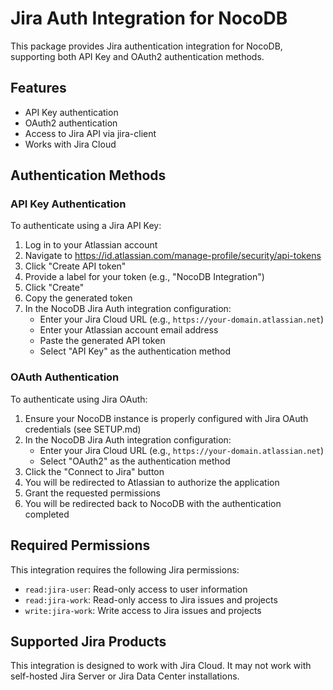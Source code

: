 # Jira Auth Integration for NocoDB

This package provides Jira authentication integration for NocoDB, supporting both API Key and OAuth2 authentication methods.

## Features

- API Key authentication
- OAuth2 authentication
- Access to Jira API via jira-client
- Works with Jira Cloud

## Authentication Methods

### API Key Authentication

To authenticate using a Jira API Key:

1. Log in to your Atlassian account
2. Navigate to https://id.atlassian.com/manage-profile/security/api-tokens
3. Click "Create API token"
4. Provide a label for your token (e.g., "NocoDB Integration")
5. Click "Create"
6. Copy the generated token
7. In the NocoDB Jira Auth integration configuration:
   - Enter your Jira Cloud URL (e.g., `https://your-domain.atlassian.net`)
   - Enter your Atlassian account email address
   - Paste the generated API token
   - Select "API Key" as the authentication method

### OAuth Authentication

To authenticate using Jira OAuth:

1. Ensure your NocoDB instance is properly configured with Jira OAuth credentials (see SETUP.md)
2. In the NocoDB Jira Auth integration configuration:
   - Enter your Jira Cloud URL (e.g., `https://your-domain.atlassian.net`)
   - Select "OAuth2" as the authentication method
3. Click the "Connect to Jira" button
4. You will be redirected to Atlassian to authorize the application
5. Grant the requested permissions
6. You will be redirected back to NocoDB with the authentication completed

## Required Permissions

This integration requires the following Jira permissions:
- `read:jira-user`: Read-only access to user information
- `read:jira-work`: Read-only access to Jira issues and projects
- `write:jira-work`: Write access to Jira issues and projects

## Supported Jira Products

This integration is designed to work with Jira Cloud. It may not work with self-hosted Jira Server or Jira Data Center installations. 